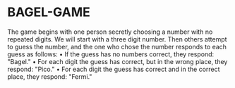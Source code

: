# BAGEL-GAME
The game begins with one person secretly choosing a number with no repeated digits. We will start with a three digit number. Then others attempt to guess the number, and the one who chose the number responds to each guess as follows: • If the guess has no numbers correct, they respond: "Bagel." • For each digit the guess has correct, but in the wrong place, they respond: "Pico." • For each digit the guess has correct and in the correct place, they respond: "Fermi."

